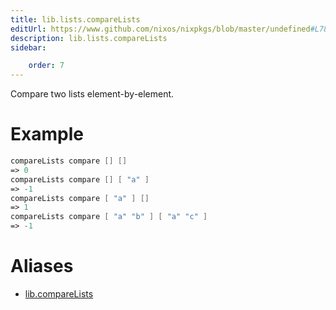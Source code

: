 ```yaml
---
title: lib.lists.compareLists
editUrl: https://www.github.com/nixos/nixpkgs/blob/master/undefined#L787C18
description: lib.lists.compareLists
sidebar:

    order: 7
---
```


Compare two lists element-by-element.

# Example

```nix
compareLists compare [] []
=> 0
compareLists compare [] [ "a" ]
=> -1
compareLists compare [ "a" ] []
=> 1
compareLists compare [ "a" "b" ] [ "a" "c" ]
=> -1
```


# Aliases

- [lib.compareLists](/nix-doc-comments/reference/lib/lib-comparelists)


